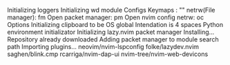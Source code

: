 Initializing loggers
Initializing wd module
  Configs
    Keymaps
      <leader>: "\"
      netrw(File manager): <leader>fm
      Open packet manager: <leader>pm
      Open nvim config netrw: <leader>oc
    Options
      Initializing clipboard to be OS global
      Intendation is 4 spaces
  Python environment initializator
Initializing lazy.nvim packet manager
  Installing...
    Repository already downloaded
    Adding packet manager to module search path
  Importing plugins...
    neovim/nvim-lspconfig
    folke/lazydev.nvim
    saghen/blink.cmp
    rcarriga/nvim-dap-ui
    nvim-tree/nvim-web-devicons
